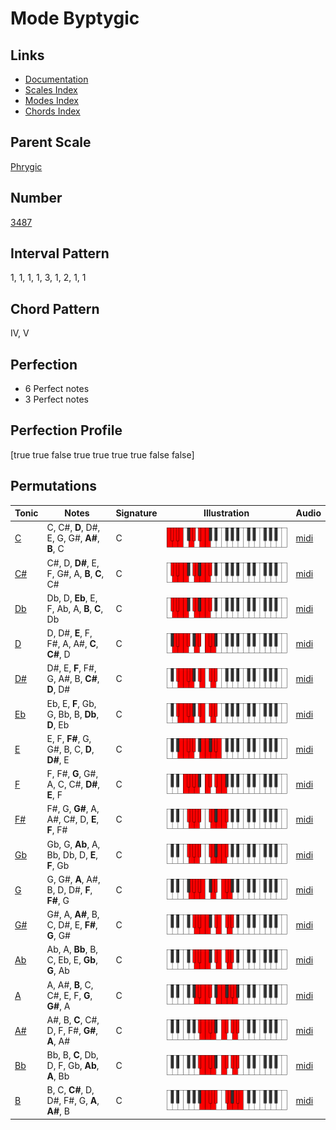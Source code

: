 # Mode Byptygic

## Links

- [Documentation](index.md)
- [Scales Index](Scales.md)
- [Modes Index](Modes.md)
- [Chords Index](Chords.md)

## Parent Scale

[Phrygic](ScalePhrygic.md)

## Number

[3487](https://ianring.com/musictheory/scales/3487)

## Interval Pattern

1, 1, 1, 1, 3, 1, 2, 1, 1

## Chord Pattern

IV, V

## Perfection

- 6 Perfect notes
- 3 Perfect notes

## Perfection Profile

[true true false true true true true false false]

## Permutations

| Tonic | Notes | Signature | Illustration | Audio |
|-------|-------|-----------|--------------|-------|
| [C](ModeCNaturalByptygic.md) | C, C#, **D**, D#, E, G, G#, **A#**, **B**, C | C | ![CNaturalByptygic](ModeCNaturalByptygic.png) | [midi](https://github.com/edipermadi/music/blob/main/docs/ModeCNaturalByptygic.mid?raw=true) |
| [C#](ModeCSharpByptygic.md) | C#, D, **D#**, E, F, G#, A, **B**, **C**, C# | C | ![CSharpByptygic](ModeCSharpByptygic.png) | [midi](https://github.com/edipermadi/music/blob/main/docs/ModeCSharpByptygic.mid?raw=true) |
| [Db](ModeDFlatByptygic.md) | Db, D, **Eb**, E, F, Ab, A, **B**, **C**, Db | C | ![DFlatByptygic](ModeDFlatByptygic.png) | [midi](https://github.com/edipermadi/music/blob/main/docs/ModeDFlatByptygic.mid?raw=true) |
| [D](ModeDNaturalByptygic.md) | D, D#, **E**, F, F#, A, A#, **C**, **C#**, D | C | ![DNaturalByptygic](ModeDNaturalByptygic.png) | [midi](https://github.com/edipermadi/music/blob/main/docs/ModeDNaturalByptygic.mid?raw=true) |
| [D#](ModeDSharpByptygic.md) | D#, E, **F**, F#, G, A#, B, **C#**, **D**, D# | C | ![DSharpByptygic](ModeDSharpByptygic.png) | [midi](https://github.com/edipermadi/music/blob/main/docs/ModeDSharpByptygic.mid?raw=true) |
| [Eb](ModeEFlatByptygic.md) | Eb, E, **F**, Gb, G, Bb, B, **Db**, **D**, Eb | C | ![EFlatByptygic](ModeEFlatByptygic.png) | [midi](https://github.com/edipermadi/music/blob/main/docs/ModeEFlatByptygic.mid?raw=true) |
| [E](ModeENaturalByptygic.md) | E, F, **F#**, G, G#, B, C, **D**, **D#**, E | C | ![ENaturalByptygic](ModeENaturalByptygic.png) | [midi](https://github.com/edipermadi/music/blob/main/docs/ModeENaturalByptygic.mid?raw=true) |
| [F](ModeFNaturalByptygic.md) | F, F#, **G**, G#, A, C, C#, **D#**, **E**, F | C | ![FNaturalByptygic](ModeFNaturalByptygic.png) | [midi](https://github.com/edipermadi/music/blob/main/docs/ModeFNaturalByptygic.mid?raw=true) |
| [F#](ModeFSharpByptygic.md) | F#, G, **G#**, A, A#, C#, D, **E**, **F**, F# | C | ![FSharpByptygic](ModeFSharpByptygic.png) | [midi](https://github.com/edipermadi/music/blob/main/docs/ModeFSharpByptygic.mid?raw=true) |
| [Gb](ModeGFlatByptygic.md) | Gb, G, **Ab**, A, Bb, Db, D, **E**, **F**, Gb | C | ![GFlatByptygic](ModeGFlatByptygic.png) | [midi](https://github.com/edipermadi/music/blob/main/docs/ModeGFlatByptygic.mid?raw=true) |
| [G](ModeGNaturalByptygic.md) | G, G#, **A**, A#, B, D, D#, **F**, **F#**, G | C | ![GNaturalByptygic](ModeGNaturalByptygic.png) | [midi](https://github.com/edipermadi/music/blob/main/docs/ModeGNaturalByptygic.mid?raw=true) |
| [G#](ModeGSharpByptygic.md) | G#, A, **A#**, B, C, D#, E, **F#**, **G**, G# | C | ![GSharpByptygic](ModeGSharpByptygic.png) | [midi](https://github.com/edipermadi/music/blob/main/docs/ModeGSharpByptygic.mid?raw=true) |
| [Ab](ModeAFlatByptygic.md) | Ab, A, **Bb**, B, C, Eb, E, **Gb**, **G**, Ab | C | ![AFlatByptygic](ModeAFlatByptygic.png) | [midi](https://github.com/edipermadi/music/blob/main/docs/ModeAFlatByptygic.mid?raw=true) |
| [A](ModeANaturalByptygic.md) | A, A#, **B**, C, C#, E, F, **G**, **G#**, A | C | ![ANaturalByptygic](ModeANaturalByptygic.png) | [midi](https://github.com/edipermadi/music/blob/main/docs/ModeANaturalByptygic.mid?raw=true) |
| [A#](ModeASharpByptygic.md) | A#, B, **C**, C#, D, F, F#, **G#**, **A**, A# | C | ![ASharpByptygic](ModeASharpByptygic.png) | [midi](https://github.com/edipermadi/music/blob/main/docs/ModeASharpByptygic.mid?raw=true) |
| [Bb](ModeBFlatByptygic.md) | Bb, B, **C**, Db, D, F, Gb, **Ab**, **A**, Bb | C | ![BFlatByptygic](ModeBFlatByptygic.png) | [midi](https://github.com/edipermadi/music/blob/main/docs/ModeBFlatByptygic.mid?raw=true) |
| [B](ModeBNaturalByptygic.md) | B, C, **C#**, D, D#, F#, G, **A**, **A#**, B | C | ![BNaturalByptygic](ModeBNaturalByptygic.png) | [midi](https://github.com/edipermadi/music/blob/main/docs/ModeBNaturalByptygic.mid?raw=true) |
